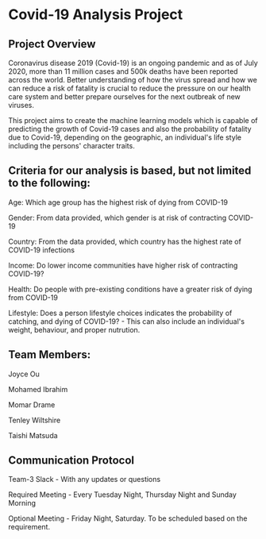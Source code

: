 # Covid-19 Analysis Project

## Project Overview

Coronavirus disease 2019 (Covid-19) is an ongoing pandemic and as of July 2020, more than 11 million cases and 500k deaths have been reported across the world. Better understanding of how the virus spread and how we can reduce a risk of fatality is crucial to reduce the pressure on our health care system and better prepare ourselves for the next outbreak of new viruses.

This project aims to create the machine learning models which is capable of predicting the growth of Covid-19 cases and also the probability of fatality due to Covid-19, depending on the geographic, an individual's life style including the persons' character traits.

## Criteria for our analysis is based, but not limited to the following:

Age: Which age group has the highest risk of dying from COVID-19

Gender: From data provided, which gender is at risk of contracting COVID-19

Country: From the data provided, which country has the highest rate of COVID-19 infections

Income: Do lower income communities have higher risk of contracting COVID-19?

Health: Do people with pre-existing conditions have a greater risk of dying from COVID-19

Lifestyle: Does a person lifestyle choices indicates the probability of catching, and dying of COVID-19? - This can also include an individual's weight, behaviour, and proper nutrution.

## Team Members:

Joyce Ou

Mohamed Ibrahim

Momar Drame

Tenley Wiltshire

Taishi Matsuda

## Communication Protocol

Team-3 Slack - With any updates or questions

Required Meeting - Every Tuesday Night, Thursday Night and Sunday Morning

Optional Meeting - Friday Night, Saturday. To be scheduled based on the requirement.
